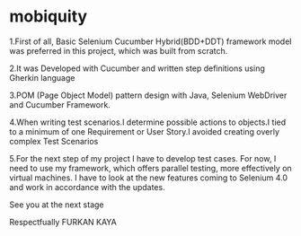 # mobiquity

1.First of all, Basic Selenium Cucumber Hybrid(BDD+DDT) framework model was preferred in this project, which was built from scratch.

2.It was Developed with Cucumber and written step definitions using Gherkin language

3.POM (Page Object Model) pattern design with Java, Selenium WebDriver and Cucumber Framework.

4.When writing test scenarios.I determine possible actions to objects.I tied to a minimum of one Requirement or User Story.I avoided creating overly complex Test Scenarios

5.For the next step of my project I have to develop test cases. For now, I need to use my framework, which offers parallel testing, more effectively on virtual machines. I have to look at the new features coming to Selenium 4.0 and work in accordance with the updates.

See you at the next stage

Respectfually
FURKAN KAYA

